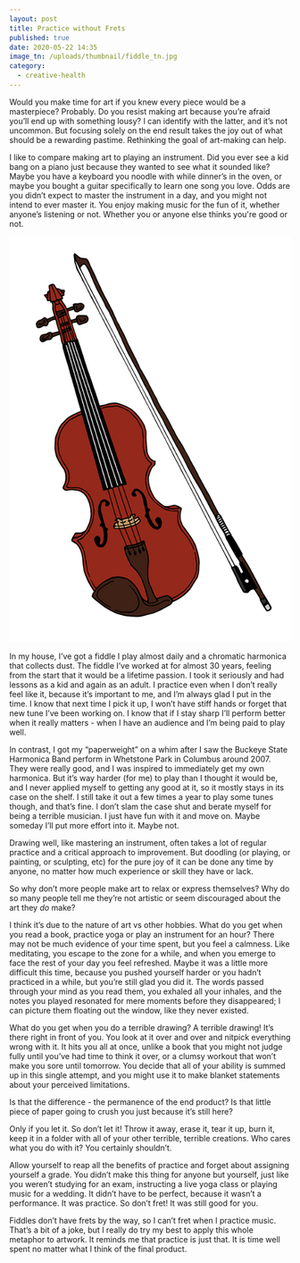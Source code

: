 ```yaml
---
layout: post
title: Practice without Frets
published: true
date: 2020-05-22 14:35
image_tn: /uploads/thumbnail/fiddle_tn.jpg
category:
  - creative-health
---
```

Would you make time for art if you knew every piece would be a masterpiece? Probably. Do you resist making art because you’re afraid you’ll end up with something lousy? I can identify with the latter, and it’s not uncommon. But focusing solely on the end result takes the joy out of what should be a rewarding pastime. Rethinking the goal of art-making can help.

I like to compare making art to playing an instrument. Did you ever see a kid bang on a piano just because they wanted to see what it sounded like? Maybe you have a keyboard you noodle with while dinner’s in the oven, or maybe you bought a guitar specifically to learn one song you love. Odds are you didn’t expect to master the instrument in a day, and you might not intend to ever master it. You enjoy making music for the fun of it, whether anyone’s listening or not. Whether you or anyone else thinks you're good or not.

![](/uploads/fiddle.jpg)

In my house, I’ve got a fiddle I play almost daily and a chromatic harmonica that collects dust. The fiddle I’ve worked at for almost 30 years, feeling from the start that it would be a lifetime passion. I took it seriously and had lessons as a kid and again as an adult. I practice even when I don’t really feel like it, because it’s important to me, and I’m always glad I put in the time. I know that next time I pick it up, I won’t have stiff hands or forget that new tune I’ve been working on. I know that if I stay sharp I’ll perform better when it really matters - when I have an audience and I’m being paid to play well.

In contrast, I got my “paperweight” on a whim after I saw the Buckeye State Harmonica Band perform in Whetstone Park in Columbus around 2007. They were really good, and I was inspired to immediately get my own harmonica. But it’s way harder (for me) to play than I thought it would be, and I never applied myself to getting any good at it, so it mostly stays in its case on the shelf. I still take it out a few times a year to play some tunes though, and that’s fine. I don’t slam the case shut and berate myself for being a terrible musician. I just have fun with it and move on. Maybe someday I’ll put more effort into it. Maybe not.

Drawing well, like mastering an instrument, often takes a lot of regular practice and a critical approach to improvement. But doodling (or playing, or painting, or sculpting, etc) for the pure joy of it can be done any time by anyone, no matter how much experience or skill they have or lack.

So why don’t more people make art to relax or express themselves? Why do so many people tell me they’re not artistic or seem discouraged about the art they *do* make?

I think it’s due to the nature of art vs other hobbies. What do you get when you read a book, practice yoga or play an instrument for an hour? There may not be much evidence of your time spent, but you feel a calmness. Like meditating, you escape to the zone for a while, and when you emerge to face the rest of your day you feel refreshed. Maybe it was a little more difficult this time, because you pushed yourself harder or you hadn’t practiced in a while, but you’re still glad you did it. The words passed through your mind as you read them, you exhaled all your inhales, and the notes you played resonated for mere moments before they disappeared; I can picture them floating out the window, like they never existed.

What do you get when you do a terrible drawing? A terrible drawing! It’s there right in front of you. You look at it over and over and nitpick everything wrong with it. It hits you all at once, unlike a book that you might not judge fully until you’ve had time to think it over, or a clumsy workout that won’t make you sore until tomorrow. You decide that all of your ability is summed up in this single attempt, and you might use it to make blanket statements about your perceived limitations.

Is that the difference - the permanence of the end product? Is that little piece of paper going to crush you just because it’s still here?

Only if you let it. So don’t let it! Throw it away, erase it, tear it up, burn it, keep it in a folder with all of your other terrible, terrible creations. Who cares what you do with it? You certainly shouldn’t.

Allow yourself to reap all the benefits of practice and forget about assigning yourself a grade. You didn’t make this thing for anyone but yourself, just like you weren’t studying for an exam, instructing a live yoga class or playing music for a wedding. It didn’t have to be perfect, because it wasn’t a performance. It was practice. So don’t fret! It was still good for you.

Fiddles don’t have frets by the way, so I can’t fret when I practice music. That’s a bit of a joke, but I really do try my best to apply this whole metaphor to artwork. It reminds me that practice is just that. It is time well spent no matter what I think of the final product.